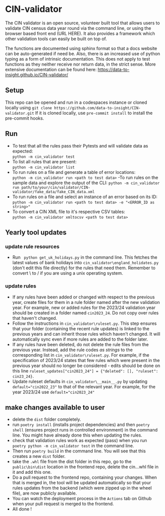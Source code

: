 # CIN-validator
The CIN validator is an open source, volunteer built tool that allows users to validate CIN census data year round via the command line, or using the browser based front end (URL HERE). It also provides a framework which other validation tools can easily be built on top of.

The functions are documented using sphinx format so that a docs website can be auto-generated if need be. Also, there is an increased use of python typing as a form of intrinsic documentation. This does not apply to test functions as they neither receive nor return data, in the strict sense.
More extensive documentation can be found here: https://data-to-insight.github.io/CIN-validator/

## Setup
This repo can be opened and run in a codespaces instance or cloned locally using `git clone https://github.com/data-to-insight/CIN-validator.git`
If it is cloned locally, use `pre-commit install` to install the pre-commit hooks.

## Run
- To test that all the rules pass their Pytests and will validate data as expected:  
`python -m cin_validator test`
- To list all rules that are present:  
`python -m cin_validator list`
- To run rules on a file and generate a table of error locations:  
`python -m cin_validator run <path to test data>`
-To run rules on the sample data and explore the output of the CLI:
`python -m cin_validator run path/to/your/cin/validator/CIN-validator/fake_data/fake_CIN_data.xml`
- To run rules on a file and select an instance of an error based on its ID:  
`python -m cin_validator run <path to test data> -e "<ERROR_ID as string>"`
- To convert a CIN XML file to it's respective CSV tables:  
`python -m cin_validator xmltocsv <path to test data>`

## Yearly tool updates

### update rule resources
- Run ` python get_uk_holidays.py` in the command line. This fetches the latest values of bank holidays into `cin_validator\england_holidates.py` (don't edit this file directly) for the rules that need them. Remember to convert \ to / if you are using a unix operating system.

### update rules
- If any rules have been added or changed with respect to the previous year, create files for them in a rule folder named after the new validation year. For example, new or added rules for the 2023/24 validation year should be created in a folder named `cin2023_24`. Do not copy over rules that haven't changed.
- Follow the instructions in `cin_validator\ruleset.py`. This step ensures that your folder (containing the recent rule updates) is linked to the previous years and can inherit those rules which haven't changed. It will automatically sync even if more rules are added to the folder later.
- If any rules have been deleted, do not delete the rule files from the previous year. Instead, add the rule codes *as strings* to the corresponding list in `cin_validator\ruleset.py`. For example, if the specification of 2023/24 states that few rules which were present in the previous year should no longer be considered - edits should be done on this line `ruleset_updates["cin2023_24"] = {"deleted": [], "ruleset": cin23_24}`. 
- Update ruleset defaults in `cin_validator\__main__.py` by updating `default="cin2022_23"` to that of the relevant year. For example, for the year 2023/24 use `default="cin2023_24"`

## make changes available to user
- delete the `dist` folder completely.
- run `poetry install` (installs project dependencies) and then `poetry shell` (ensures project runs in controlled environment) in the command line. You might have already done this when updating the rules.
- check that validation rules work as expected (pass) when you run `poetry python -m cin_validator test` in the command line.
- Then run `poetry build` in the command line. You will see that this creates a new `dist` folder.
- take the `.whl` file from the dist folder in this repo, go to the `public\bin\dist` location in the frontend repo, delete the cin...whl file in it and add this one.
- Do a pull request to the frontend repo, containing your changes. When that is merged in, the tool will be updated automatically so that your rules updates from the backend (which were zipped up in the wheel file), are now publicly available.
- You can watch the deployment process in the `Actions` tab on Github when your pull request is merged to the frontend.
- All done !